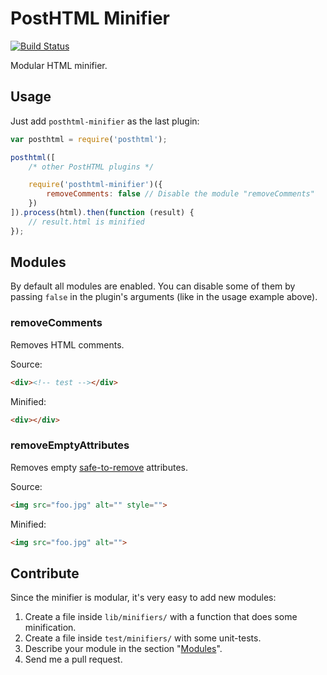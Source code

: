 # PostHTML Minifier
[![Build Status](https://travis-ci.org/maltsev/posthtml-minifier.svg?branch=master)](https://travis-ci.org/maltsev/posthtml-minifier)

Modular HTML minifier.


## Usage
Just add `posthtml-minifier` as the last plugin:
```js
var posthtml = require('posthtml');

posthtml([
    /* other PostHTML plugins */

    require('posthtml-minifier')({
        removeComments: false // Disable the module "removeComments"
    })
]).process(html).then(function (result) {
    // result.html is minified
});
```


## Modules
By default all modules are enabled. You can disable some of them by passing `false`
in the plugin's arguments (like in the usage example above).

### removeComments
Removes HTML comments.

Source:
```html
<div><!-- test --></div>
```

Minified:
```html
<div></div>
```


### removeEmptyAttributes
Removes empty [safe-to-remove](https://github.com/maltsev/posthtml-minifier/blob/master/lib/modules/removeEmptyAttributes.es6) attributes.

Source:
```html
<img src="foo.jpg" alt="" style="">
```

Minified:
```html
<img src="foo.jpg" alt="">
```


## Contribute

Since the minifier is modular, it's very easy to add new modules:

1. Create a file inside `lib/minifiers/` with a function that does some minification.
2. Create a file inside `test/minifiers/` with some unit-tests.
3. Describe your module in the section "[Modules](https://github.com/maltsev/posthtml-minifier/blob/master/README.md#modules)".
4. Send me a pull request.
